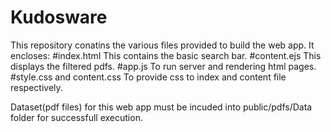 # Kudosware
This repository conatins the various files provided to build the web app.
It encloses:
#index.html
This contains the basic search bar.
#content.ejs
This displays the filtered pdfs.
#app.js
To run server and rendering html pages.
#style.css and content.css
To provide css to index and content file respectively.

Dataset(pdf files) for this web app must be incuded into public/pdfs/Data folder for successfull execution.
